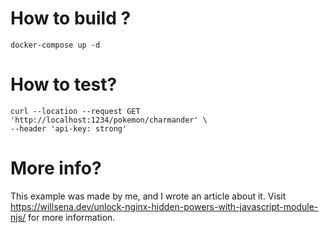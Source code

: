 # How to build ?

```shell
docker-compose up -d
```

# How to test?

```shell
curl --location --request GET 'http://localhost:1234/pokemon/charmander' \
--header 'api-key: strong'
```

# More info?

This example was made by me, and I wrote an article about it.
Visit https://willsena.dev/unlock-nginx-hidden-powers-with-javascript-module-njs/ for more information.